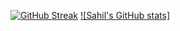 [![GitHub Streak](https://github-readme-streak-stats.herokuapp.com?user=optimistic-ninja9090&theme=radical&date_format=j%20M%5B%20Y%5D&border=7443D5)](https://git.io/streak-stats)
[![Sahil's GitHub stats]](https://github-readme-stats.vercel.app/api?username=optimistic-ninja9090&show_icons=true&theme=radical)